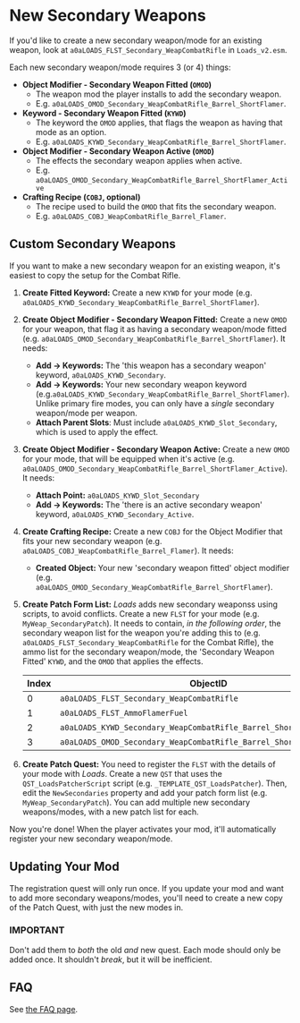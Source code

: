 # New Secondary Weapons

If you'd like to create a new secondary weapon/mode for an existing weapon,
look at `a0aLOADS_FLST_Secondary_WeapCombatRifle` in `Loads_v2.esm`.

Each new secondary weapon/mode requires 3 (or 4) things:

* **Object Modifier - Secondary Weapon Fitted (`OMOD`)**
  * The weapon mod the player installs to add the secondary weapon.
  * E.g. `a0aLOADS_OMOD_Secondary_WeapCombatRifle_Barrel_ShortFlamer`.
* **Keyword - Secondary Weapon Fitted (`KYWD`)**
  * The keyword the `OMOD` applies, that flags the weapon as having that mode as an option.
  * E.g. `a0aLOADS_KYWD_Secondary_WeapCombatRifle_Barrel_ShortFlamer`.
* **Object Modifier - Secondary Weapon Active (`OMOD`)**
  * The effects the secondary weapon applies when active.
  * E.g. `a0aLOADS_OMOD_Secondary_WeapCombatRifle_Barrel_ShortFlamer_Active`
* **Crafting Recipe (`COBJ`, optional)**
  * The recipe used to build the `OMOD` that fits the secondary weapon.
  * E.g. `a0aLOADS_COBJ_WeapCombatRifle_Barrel_Flamer`.

## Custom Secondary Weapons

If you want to make a new secondary weapon for an existing weapon,
it's easiest to copy the setup for the Combat Rifle.

1. **Create Fitted Keyword:** Create a new `KYWD` for your mode
   (e.g. `a0aLOADS_KYWD_Secondary_WeapCombatRifle_Barrel_ShortFlamer`).
2. **Create Object Modifier - Secondary Weapon Fitted:** Create a new `OMOD` for your weapon,
  that flag it as having a secondary weapon/mode fitted
   (e.g. `a0aLOADS_OMOD_Secondary_WeapCombatRifle_Barrel_ShortFlamer`). It needs:
   * **Add -> Keywords:** The 'this weapon has a secondary weapon' keyword, `a0aLOADS_KYWD_Secondary`.
   * **Add -> Keywords:** Your new secondary weapon keyword (e.g.`a0aLOADS_KYWD_Secondary_WeapCombatRifle_Barrel_ShortFlamer`).
     Unlike primary fire modes, you can only have a *single* secondary weapon/mode per weapon.
   * **Attach Parent Slots**: Must include `a0aLOADS_KYWD_Slot_Secondary`, which is used to apply the effect.
3. **Create Object Modifier - Secondary Weapon Active:** Create a new `OMOD` for your mode,
   that will be equipped when it's active
   (e.g. `a0aLOADS_OMOD_Secondary_WeapCombatRifle_Barrel_ShortFlamer_Active`). It needs:
   * **Attach Point:** `a0aLOADS_KYWD_Slot_Secondary`
   * **Add -> Keywords:** The 'there is an active secondary weapon' keyword, `a0aLOADS_KYWD_Secondary_Active`.
4. **Create Crafting Recipe:** Create a new `COBJ` for the Object Modifier
  that fits your new secondary weapon
  (e.g. `a0aLOADS_COBJ_WeapCombatRifle_Barrel_Flamer`). It needs:
   * **Created Object:** Your new 'secondary weapon fitted' object modifier (e.g. `a0aLOADS_OMOD_Secondary_WeapCombatRifle_Barrel_ShortFlamer`).
5. **Create Patch Form List:** *Loads* adds new secondary weaponss using scripts, to avoid conflicts.
   Create a new `FLST` for your mode (e.g. `MyWeap_SecondaryPatch`).
   It needs to contain, *in the following order*,
   the secondary weapon list for the weapon you're adding this to (e.g. `a0aLOADS_FLST_Secondary_WeapCombatRifle` for the Combat Rifle),
   the ammo list for the secondary weapon/mode, the 'Secondary Weapon Fitted' `KYWD`, and the `OMOD` that applies the effects.

   | Index | ObjectID                                                            |
   | ----- | ------------------------------------------------------------------- |
   | 0     | `a0aLOADS_FLST_Secondary_WeapCombatRifle`                           |
   | 1     | `a0aLOADS_FLST_AmmoFlamerFuel`                                      |
   | 2     | `a0aLOADS_KYWD_Secondary_WeapCombatRifle_Barrel_ShortFlamer`        |
   | 3     | `a0aLOADS_OMOD_Secondary_WeapCombatRifle_Barrel_ShortFlamer_Active` |

6. **Create Patch Quest:** You need to register the `FLST` with the details of your mode with *Loads*.
   Create a new `QST` that uses the `QST_LoadsPatcherScript` script (e.g. `_TEMPLATE_QST_LoadsPatcher`).
   Then, edit the `NewSecondaries` property and add your patch form list (e.g. `MyWeap_SecondaryPatch`).
   You can add multiple new secondary weapons/modes, with a new patch list for each.

Now you're done! When the player activates your mod, it'll automatically register your new secondary weapon/mode.

## Updating Your Mod

The registration quest will only run once.
If you update your mod and want to add more secondary weapons/modes,
you'll need to create a new copy of the Patch Quest, with just the new modes in.

### IMPORTANT

Don't add them to *both* the old *and* new quest.
Each mode should only be added once.
It shouldn't *break*, but it will be inefficient.

## FAQ

See [the FAQ page](./faq.md).
